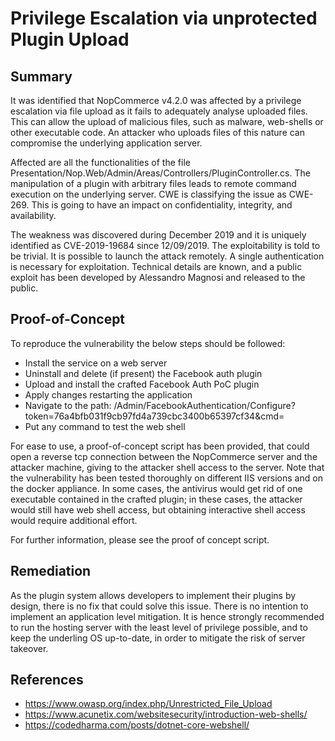 # Privilege Escalation via unprotected Plugin Upload

## Summary

It was identified that NopCommerce v4.2.0 was affected by a privilege escalation via file upload as it fails to adequately analyse uploaded files. This can allow the upload of malicious files, such as malware, web-shells or other executable code. An attacker who uploads files of this nature can compromise the underlying application server.

Affected are all the functionalities of the file Presentation/Nop.Web/Admin/Areas/Controllers/PluginController.cs. The manipulation of a plugin with arbitrary files leads to remote command execution on the underlying server. CWE is classifying the issue as CWE-269. This is going to have an impact on confidentiality, integrity, and availability.

The weakness was discovered during December 2019 and it is uniquely identified as CVE-2019-19684 since 12/09/2019. The exploitability is told to be trivial. It is possible to launch the attack remotely. A single authentication is necessary for exploitation. Technical details are known, and a public exploit has been developed by Alessandro Magnosi and released to the public.

## Proof-of-Concept

To reproduce the vulnerability the below steps should be followed: 

* Install the service on a web server
* Uninstall and delete (if present) the Facebook auth plugin
* Upload and install the crafted Facebook Auth PoC plugin
* Apply changes restarting the application
* Navigate to the path: /Admin/FacebookAuthentication/Configure?token=76a4bfb031f9cb97fd4a739cbc3400b65397cf34&cmd=
* Put any command to test the web shell 

For ease to use, a proof-of-concept script has been provided, that could open a reverse tcp connection between the NopCommerce server and the attacker machine, giving to the attacker shell access to the server.
Note that the vulnerability has been tested thoroughly on different IIS versions and on the docker appliance. In some cases, the antivirus would get rid of one executable contained in the crafted plugin; in these cases, the attacker would still have web shell access, but obtaining interactive shell access would require additional effort.

For further information, please see the proof of concept script.

## Remediation

As the plugin system allows developers to implement their plugins by design, there is no fix that could solve this issue. There is no intention to implement an application level mitigation. It is hence strongly recommended to run the hosting server with the least level of privilege possible, and to keep the underling OS up-to-date, in order to mitigate the risk of server takeover. 

## References

*  https://www.owasp.org/index.php/Unrestricted_File_Upload
*  https://www.acunetix.com/websitesecurity/introduction-web-shells/
*  https://codedharma.com/posts/dotnet-core-webshell/
